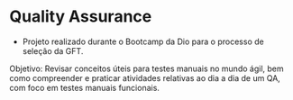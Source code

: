 # Quality Assurance

* Projeto realizado durante o Bootcamp da Dio para o processo de seleção da GFT.

Objetivo: Revisar conceitos úteis para testes manuais no mundo ágil, bem como compreender e praticar atividades relativas ao dia a dia de um QA, com foco em testes manuais funcionais.
